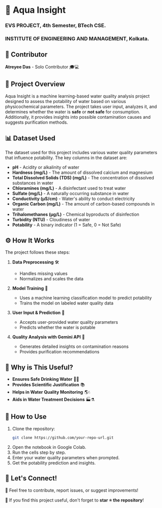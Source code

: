 # 🌊 Aqua Insight
### EVS PROJECT, 4th Semester, BTech CSE.
### INSTITUTE OF ENGINEERING AND MANAGEMENT, Kolkata.

## 👤 Contributor
**Atreyee Das** - Solo Contributor 🎓💻

## 📌 Project Overview
Aqua Insight is a machine learning-based water quality analysis project designed to assess the potability of water based on various physicochemical parameters. The project takes user input, analyzes it, and determines whether the water is **safe** or **not safe** for consumption. Additionally, it provides insights into possible contamination causes and suggests purification methods.

## 📊 Dataset Used
The dataset used for this project includes various water quality parameters that influence potability. The key columns in the dataset are:

- **pH** - Acidity or alkalinity of water
- **Hardness (mg/L)** - The amount of dissolved calcium and magnesium
- **Total Dissolved Solids (TDS) (mg/L)** - The concentration of dissolved substances in water
- **Chloramines (mg/L)** - A disinfectant used to treat water
- **Sulfate (mg/L)** - A naturally occurring substance in water
- **Conductivity (µS/cm)** - Water's ability to conduct electricity
- **Organic Carbon (mg/L)** - The amount of carbon-based compounds in water
- **Trihalomethanes (µg/L)** - Chemical byproducts of disinfection
- **Turbidity (NTU)** - Cloudiness of water
- **Potability** - A binary indicator (1 = Safe, 0 = Not Safe)

## ⚙️ How It Works

The project follows these steps:

1. **Data Preprocessing** 🛠️
   - Handles missing values
   - Normalizes and scales the data
   
2. **Model Training** 🤖
   - Uses a machine learning classification model to predict potability
   - Trains the model on labeled water quality data

3. **User Input & Prediction** 🧪
   - Accepts user-provided water quality parameters
   - Predicts whether the water is potable
   
4. **Quality Analysis with Gemini API** 🔬
   - Generates detailed insights on contamination reasons
   - Provides purification recommendations

## 🚀 Why is This Useful?

- **Ensures Safe Drinking Water** 🏡🚰
- **Provides Scientific Justification** 📚
- **Helps in Water Quality Monitoring** 🌎💧
- **Aids in Water Treatment Decisions** 🏭⚗️


## 📌 How to Use
1. Clone the repository:
   ```bash
   git clone https://github.com/your-repo-url.git
   ```
2. Open the notebook in Google Colab.
3. Run the cells step by step.
4. Enter your water quality parameters when prompted.
5. Get the potability prediction and insights.

## 📢 Let's Connect!
💬 Feel free to contribute, report issues, or suggest improvements!

🌟 If you find this project useful, don't forget to **star ⭐ the repository**!

